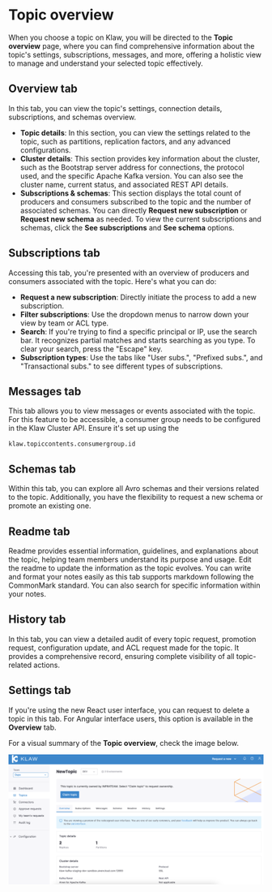# Topic overview

When you choose a topic on Klaw, you will be directed to the **Topic overview** page, where you can find comprehensive information about the topic's settings, subscriptions, messages, and more, offering a holistic view to manage and understand your selected topic effectively.

## Overview tab

In this tab, you can view the topic's settings, connection details, subscriptions, and schemas overview.

- **Topic details**: In this section, you can view the settings related to the topic, such as partitions, replication factors, and any advanced configurations.
- **Cluster details**: This section provides key information about the cluster, such as the Bootstrap server address for connections, the protocol used, and the specific Apache Kafka version. You can also see the cluster name, current status, and associated REST API details.
- **Subscriptions & schemas**: This section displays the total count of producers and consumers subscribed to the topic and the number of associated schemas. You can directly **Request new subscription** or **Request new schema** as needed. To view the current subscriptions and schemas, click the **See subscriptions** and **See schema** options.

## Subscriptions tab

Accessing this tab, you're presented with an overview of producers and consumers associated with the topic. Here's what you can do:

- **Request a new subscription**: Directly initiate the process to add a new subscription.
- **Filter subscriptions**: Use the dropdown menus to narrow down your view by team or ACL type.
- **Search**: If you're trying to find a specific principal or IP, use the search bar. It recognizes partial matches and starts searching as you type. To clear your search, press the "Escape" key.
- **Subscription types**: Use the tabs like "User subs.", "Prefixed subs.", and "Transactional subs." to see different types of subscriptions.

## Messages tab

This tab allows you to view messages or events associated with the topic. For this feature to be accessible, a consumer group needs to be configured in the Klaw Cluster API. Ensure it's set up using the

    klaw.topiccontents.consumergroup.id

## Schemas tab

Within this tab, you can explore all Avro schemas and their versions related to the topic. Additionally, you have the flexibility to request a new schema or promote an existing one.

## Readme tab

Readme provides essential information, guidelines, and explanations about the topic, helping team members understand its purpose and usage. Edit the readme to update the information as the topic evolves. You can write and format your notes easily as this tab supports markdown following the CommonMark standard. You can also search for specific information within your notes.

## History tab

In this tab, you can view a detailed audit of every topic request, promotion request, configuration update, and ACL request made for the topic. It provides a comprehensive record, ensuring complete visibility of all topic-related actions.

## Settings tab

If you're using the new React user interface, you can request to delete a topic in this tab. For Angular interface users, this option is available in the **Overview** tab.

For a visual summary of the **Topic overview**, check the image below.

![image](../../../static/images/topic/TopicOverview.png)
